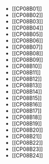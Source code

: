 - [[CP08B01]]
- [[CP08B02]]
- [[CP08B03]]
- [[CP08B04]]
- [[CP08B05]]
- [[CP08B06]]
- [[CP08B07]]
- [[CP08B08]]
- [[CP08B09]]
- [[CP08B10]]
- [[CP08B11]]
- [[CP08B12]]
- [[CP08B13]]
- [[CP08B14]]
- [[CP08B15]]
- [[CP08B16]]
- [[CP08B17]]
- [[CP08B18]]
- [[CP08B19]]
- [[CP08B20]]
- [[CP08B21]]
- [[CP08B22]]
- [[CP08B23]]
- [[CP08B24]]